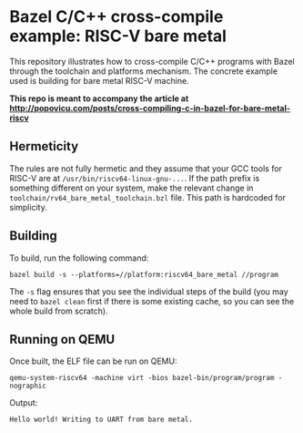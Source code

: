 # Bazel C/C++ cross-compile example: RISC-V bare metal

This repository illustrates how to cross-compile C/C++ programs with Bazel through the toolchain and platforms mechanism. The concrete example used is building for bare metal RISC-V machine.

**This repo is meant to accompany the article at http://popovicu.com/posts/cross-compiling-c-in-bazel-for-bare-metal-riscv**

## Hermeticity

The rules are not fully hermetic and they assume that your GCC tools for RISC-V are at `/usr/bin/riscv64-linux-gnu-...`. If the path prefix is something different on your system, make the relevant change in `toolchain/rv64_bare_metal_toolchain.bzl` file. This path is hardcoded for simplicity.

## Building

To build, run the following command:

```
bazel build -s --platforms=//platform:riscv64_bare_metal //program
```

The `-s` flag ensures that you see the individual steps of the build (you may need to `bazel clean` first if there is some existing cache, so you can see the whole build from scratch).

## Running on QEMU

Once built, the ELF file can be run on QEMU:

```
qemu-system-riscv64 -machine virt -bios bazel-bin/program/program -nographic
```

Output:

```
Hello world! Writing to UART from bare metal.
```